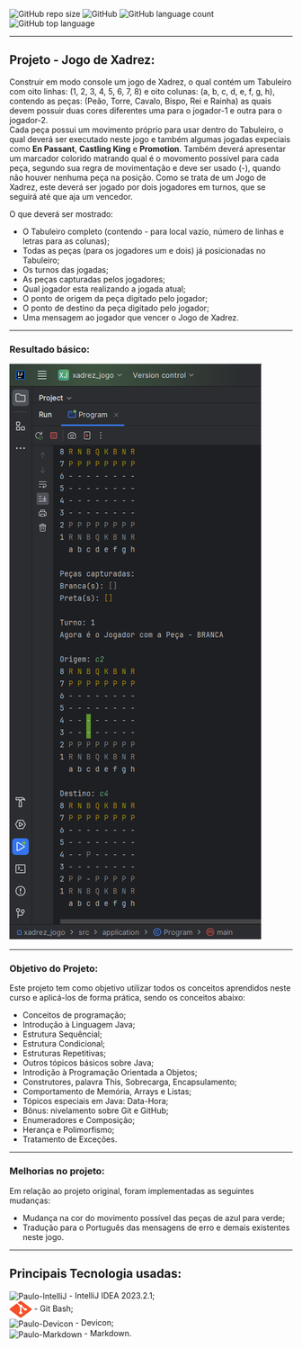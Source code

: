 ![GitHub repo size](https://img.shields.io/github/repo-size/Paulo-RJR/xadrez_jogo)
![GitHub](https://img.shields.io/github/license/Paulo-RJR/xadrez_jogo)
![GitHub language count](https://img.shields.io/github/languages/count/Paulo-RJR/xadrez_jogo)
![GitHub top language](https://img.shields.io/github/languages/top/Paulo-RJR/xadrez_jogo)

***

## Projeto - Jogo de Xadrez:

Construir em modo console um jogo de Xadrez, o qual contém um Tabuleiro com oito linhas: (1, 2, 3, 4, 5, 6, 7, 8) e oito colunas: (a, b, c, d, e, f,
g, h), contendo as peças: (Peão, Torre, Cavalo, Bispo, Rei e Rainha) as quais devem possuir duas cores diferentes uma para o jogador-1 e outra
para o jogador-2.  
Cada peça possui um movimento próprio para usar dentro do Tabuleiro, o qual deverá ser executado neste jogo e também algumas jogadas
expeciais como **En Passant**, **Castling King** e **Promotion**. Também deverá apresentar um marcador colorido matrando qual é o movomento 
possivel para cada peça, segundo sua regra de movimentação e deve ser usado (-), quando não houver nenhuma peça na posição.
Como se trata de um Jogo de Xadrez, este deverá ser jogado por dois jogadores em turnos, que se seguirá até que aja um vencedor.

O que deverá ser mostrado:

- O Tabuleiro completo (contendo - para local vazio, número de linhas e letras para as colunas);  
- Todas as peças (para os jogadores um e dois) já posicionadas no Tabuleiro;  
- Os turnos das jogadas;
- As peças capturadas pelos jogadores;
- Qual jogador esta realizando a jogada atual;
- O ponto de origem da peça digitado pelo jogador;
- O ponto de destino da peça digitado pelo jogador;
- Uma mensagem ao jogador que vencer o Jogo de Xadrez.  

***

### Resultado básico:

![Imagem do Resultado](https://github.com/Paulo-RJR/xadrez_jogo/blob/master/img/resultado.png)

***  

### Objetivo do Projeto:  

Este projeto tem como objetivo utilizar todos os conceitos aprendidos neste curso e aplicá-los de forma prática, sendo os conceitos abaixo:  

- Conceitos de programação;
- Introdução à Linguagem Java;
- Estrutura Sequêncial;
- Estrutura Condicional;
- Estruturas Repetitivas;
- Outros tópicos básicos sobre Java;
- Introdição à Programação Orientada a Objetos;
- Construtores, palavra This, Sobrecarga, Encapsulamento;
- Comportamento de Memória, Arrays e Listas;
- Tópicos especiais em Java: Data-Hora;
- Bônus: nivelamento sobre Git e GitHub;
- Enumeradores e Composição;
- Herança e Polimorfismo;
- Tratamento de Exceções.

***  

### Melhorias no projeto:  

Em relação ao projeto original, foram implementadas as seguintes mudanças:  

- Mudança na cor do movimento possível das peças de azul para verde;
- Tradução para o Português das mensagens de erro e demais existentes neste jogo.  

***  

## Principais Tecnologia usadas:
  
<img align="center" alt="Paulo-IntelliJ" height="30" width="40" src="https://upload.wikimedia.org/wikipedia/commons/9/9c/IntelliJ_IDEA_Icon.svg"> - IntelliJ IDEA 2023.2.1;  
<img align="center" alt="Paulo-Git" height="30" width="40" src="https://raw.githubusercontent.com/devicons/devicon/master/icons/git/git-plain.svg"> - Git Bash;  
<img align="center" alt="Paulo-Devicon" height="30" width="40" src="https://cdn.jsdelivr.net/gh/devicons/devicon/icons/devicon/devicon-original.svg"> - Devicon;  
<img align="center" alt="Paulo-Markdown" height="30" width="40" src="https://cdn.jsdelivr.net/gh/devicons/devicon/icons/markdown/markdown-original.svg"> - Markdown. 
